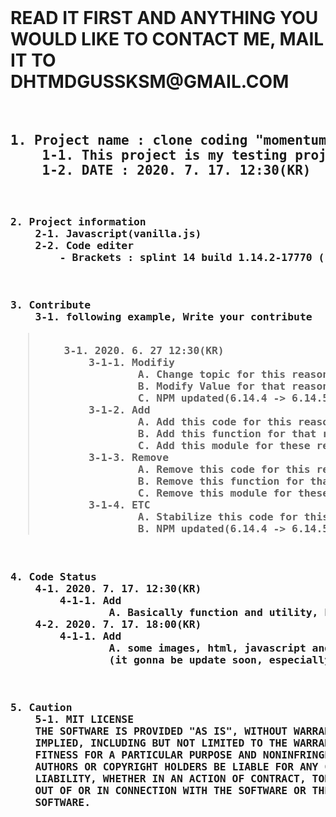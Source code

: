 <html><body>
<br>
<h1>
READ IT FIRST AND ANYTHING YOU WOULD LIKE TO CONTACT ME, MAIL IT TO DHTMDGUSSKSM@GMAIL.COM
</h1>
<br>
<h2><pre>
1. Project name : clone coding "momentum" using js(vanilla.js)
    1-1. This project is my testing project for clon coding targeting "momentum"
    1-2. DATE : 2020. 7. 17. 12:30(KR)
</pre></h2>
<br>
<h3><pre>
2. Project information
    2-1. Javascript(vanilla.js)
    2-2. Code editer
        - Brackets : splint 14 build 1.14.2-17770 (release-1.14.2 f71f00acc) 
</pre></h3>
<br>
<h3><pre>
3. Contribute
    3-1. following example, Write your contribute 
<blockquote>
    3-1. 2020. 6. 27 12:30(KR)
        3-1-1. Modifiy
                A. Change topic for this reason
                B. Modify Value for that reason
                C. NPM updated(6.14.4 -> 6.14.5)
        3-1-2. Add
                A. Add this code for this reason
                B. Add this function for that reason
                C. Add this module for these reason
        3-1-3. Remove
                A. Remove this code for this reason
                B. Remove this function for that reason
                C. Remove this module for these reason
        3-1-4. ETC
                A. Stabilize this code for this reason, it came this result
                B. NPM updated(6.14.4 -> 6.14.5)
</blockquote>
</pre></h3>
<h3><pre>
4. Code Status
    4-1. 2020. 7. 17. 12:30(KR)
        4-1-1. Add
                A. Basically function and utility, html, css has been created
    4-2. 2020. 7. 17. 18:00(KR)
        4-1-1. Add
                A. some images, html, javascript and css code for make utility
                (it gonna be update soon, especially css)
</pre></h3>
<br>
<h3><pre>
5. Caution
    5-1. MIT LICENSE
    THE SOFTWARE IS PROVIDED "AS IS", WITHOUT WARRANTY OF ANY KIND, EXPRESS OR
    IMPLIED, INCLUDING BUT NOT LIMITED TO THE WARRANTIES OF MERCHANTABILITY,
    FITNESS FOR A PARTICULAR PURPOSE AND NONINFRINGEMENT. IN NO EVENT SHALL THE
    AUTHORS OR COPYRIGHT HOLDERS BE LIABLE FOR ANY CLAIM, DAMAGES OR OTHER
    LIABILITY, WHETHER IN AN ACTION OF CONTRACT, TORT OR OTHERWISE, ARISING FROM,
    OUT OF OR IN CONNECTION WITH THE SOFTWARE OR THE USE OR OTHER DEALINGS IN THE
    SOFTWARE.
</pre></h3>
</body></html>